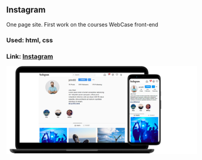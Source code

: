 ## Instagram
One page site. First work on the courses WebCase front-end
### Used: html, сss
### Link:  [Instagram](https://ad-pol.github.io/viewing/2_Instagram/index.html)

[![Instagram](https://github.com/Ad-Pol/viewing/blob/gh-pages/2_Instagram/inst.png)](https://ad-pol.github.io/viewing/2_Instagram/index.html)
